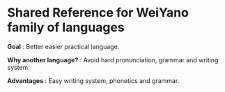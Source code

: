 # Shared Reference for WeiYano family of languages

**Goal** : Better easier practical language.

**Why another language?** : Avoid hard pronunciation, grammar and writing system.

**Advantages** : Easy writing system, phonetics and grammar.
